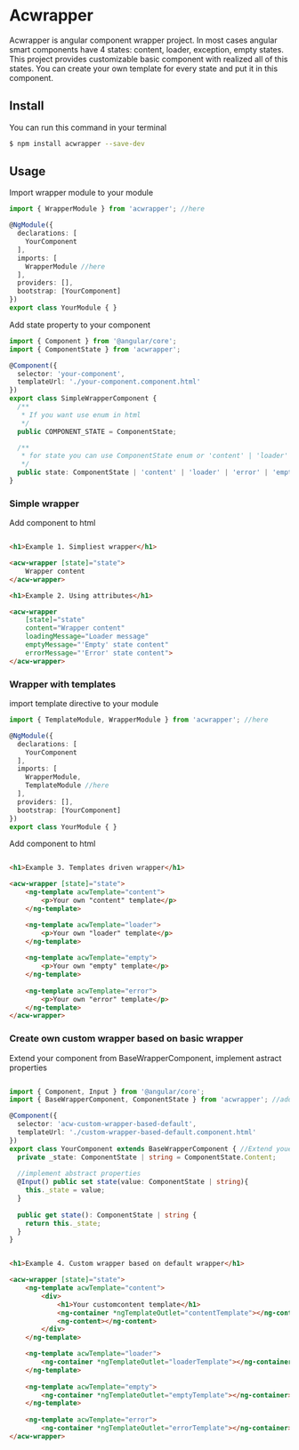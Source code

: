 # Acwrapper

Acwrapper is angular component wrapper project. In most cases angular smart components have 4 states: content, loader, exception, empty states.
This project provides customizable basic component with realized all of this states. You can create your own template for every state and put it in this component.

## Install

You can run this command in your terminal

```bash
$ npm install acwrapper --save-dev
```

## Usage

Import wrapper module to your module

```ts
import { WrapperModule } from 'acwrapper'; //here

@NgModule({
  declarations: [
    YourComponent
  ],
  imports: [
    WrapperModule //here
  ],
  providers: [],
  bootstrap: [YourComponent]
})
export class YourModule { }

```

Add state property to your component

```ts
import { Component } from '@angular/core';
import { ComponentState } from 'acwrapper';

@Component({
  selector: 'your-component',
  templateUrl: './your-component.component.html'
})
export class SimpleWrapperComponent {
  /**
   * If you want use enum in html
   */
  public COMPONENT_STATE = ComponentState;

  /**
   * for state you can use ComponentState enum or 'content' | 'loader' | 'error' | 'empty' values
   */
  public state: ComponentState | 'content' | 'loader' | 'error' | 'empty' = ComponentState.Content;
}

```

### Simple wrapper

Add component to html

```html

<h1>Example 1. Simpliest wrapper</h1>

<acw-wrapper [state]="state">
    Wrapper content
</acw-wrapper>

<h1>Example 2. Using attributes</h1>

<acw-wrapper 
    [state]="state"
    content="Wrapper content"
    loadingMessage="Loader message"
    emptyMessage="'Empty' state content"
    errorMessage="'Error' state content">
</acw-wrapper>

```

### Wrapper with templates

import template directive to your module

```ts
import { TemplateModule, WrapperModule } from 'acwrapper'; //here

@NgModule({
  declarations: [
    YourComponent
  ],
  imports: [
    WrapperModule,
    TemplateModule //here
  ],
  providers: [],
  bootstrap: [YourComponent]
})
export class YourModule { }

```

Add component to html

```html

<h1>Example 3. Templates driven wrapper</h1>

<acw-wrapper [state]="state">
    <ng-template acwTemplate="content">
        <p>Your own "content" template</p>
    </ng-template>

    <ng-template acwTemplate="loader">
        <p>Your own "loader" template</p>
    </ng-template>
    
    <ng-template acwTemplate="empty">
        <p>Your own "empty" template</p>
    </ng-template>
    
    <ng-template acwTemplate="error">
        <p>Your own "error" template</p>
    </ng-template>
</acw-wrapper>

```

### Create own custom wrapper based on basic wrapper

Extend your component from BaseWrapperComponent, implement astract properties

```ts

import { Component, Input } from '@angular/core';
import { BaseWrapperComponent, ComponentState } from 'acwrapper'; //add this line

@Component({
  selector: 'acw-custom-wrapper-based-default',
  templateUrl: './custom-wrapper-based-default.component.html'
})
export class YourComponent extends BaseWrapperComponent { //Extend youe component from BaseWrapperComponent  
  private _state: ComponentState | string = ComponentState.Content;
  
  //implement abstract properties
  @Input() public set state(value: ComponentState | string){
    this._state = value;
  }
  
  public get state(): ComponentState | string {
    return this._state;
  }
}


```

```html

<h1>Example 4. Custom wrapper based on default wrapper</h1>

<acw-wrapper [state]="state">    
    <ng-template acwTemplate="content">
        <div>
            <h1>Your customcontent template</h1>            
            <ng-container *ngTemplateOutlet="contentTemplate"></ng-container>
            <ng-content></ng-content>
        </div>
    </ng-template>

    <ng-template acwTemplate="loader">
        <ng-container *ngTemplateOutlet="loaderTemplate"></ng-container>
    </ng-template>
    
    <ng-template acwTemplate="empty">
        <ng-container *ngTemplateOutlet="emptyTemplate"></ng-container>
    </ng-template>
    
    <ng-template acwTemplate="error">
        <ng-container *ngTemplateOutlet="errorTemplate"></ng-container>
</acw-wrapper>

```
